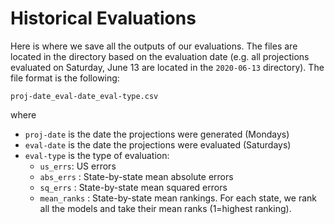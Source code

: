 # Historical Evaluations

Here is where we save all the outputs of our evaluations. The files are located in the directory based on the evaluation date (e.g. all projections evaluated on Saturday, June 13 are located in the `2020-06-13` directory). The file format is the following:

```proj-date_eval-date_eval-type.csv```

where

* `proj-date` is the date the projections were generated (Mondays)
* `eval-date` is the date the projections were evaluated (Saturdays)
* `eval-type` is the type of evaluation:
  * `us_errs`: US errors
  * `abs_errs` : State-by-state mean absolute errors
  * `sq_errs` : State-by-state mean squared errors
  * `mean_ranks` : State-by-state mean rankings. For each state, we rank all the models and take their mean ranks (1=highest ranking).
